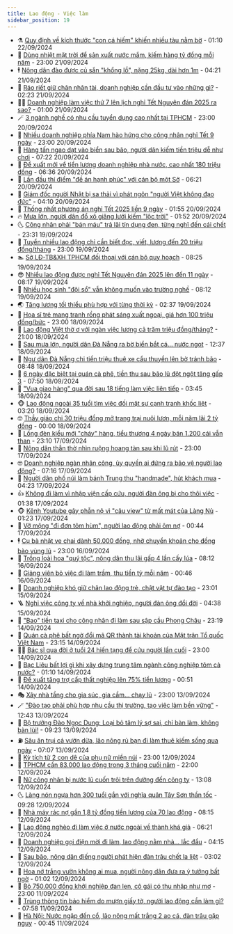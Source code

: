 ```yaml
---
title: Lao động - Việc làm
sidebar_position: 19
---
```


<!-- dantri-lao-dong-viec-lam:START -->
- ⚗️ [Quy định về kích thước &quot;con cá hiếm&quot; khiến nhiều tàu nằm bờ](https://dantri.com.vn/lao-dong-viec-lam/quy-dinh-ve-kich-thuoc-con-ca-hiem-khien-nhieu-tau-nam-bo-20240921113039031.htm) - 01:10 22/09/2024
- 🙉 [Dùng nhiệt mặt trời để sản xuất nước mắm, kiếm hàng tỷ đồng mỗi năm](https://dantri.com.vn/lao-dong-viec-lam/dung-nhiet-mat-troi-de-san-xuat-nuoc-mam-kiem-hang-ty-dong-moi-nam-20240921080324096.htm) - 23:00 21/09/2024
- 🕴 [Nông dân đào được củ sắn &quot;khổng lồ&quot;, nặng 25kg, dài hơn 1m](https://dantri.com.vn/lao-dong-viec-lam/nong-dan-dao-duoc-cu-san-khong-lo-nang-25kg-dai-hon-1m-20240921104155963.htm) - 04:21 21/09/2024
- 🧐 [Ráo riết giữ chân nhân tài, doanh nghiệp cần đầu tư vào những gì?](https://dantri.com.vn/lao-dong-viec-lam/rao-riet-giu-chan-nhan-tai-doanh-nghiep-can-dau-tu-vao-nhung-gi-20240920204455231.htm) - 02:23 21/09/2024
- 🧑‍💻 [Doanh nghiệp làm việc thứ 7 lên lịch nghỉ Tết Nguyên đán 2025 ra sao?](https://dantri.com.vn/lao-dong-viec-lam/doanh-nghiep-lam-viec-thu-7-len-lich-nghi-tet-nguyen-dan-2025-ra-sao-20240920224037554.htm) - 01:00 21/09/2024
- 🪄 [3 ngành nghề có nhu cầu tuyển dụng cao nhất tại TPHCM](https://dantri.com.vn/lao-dong-viec-lam/3-nganh-nghe-co-nhu-cau-tuyen-dung-cao-nhat-tai-tphcm-20240921054750839.htm) - 23:00 20/09/2024
- 🦣 [Nhiều doanh nghiệp phía Nam hào hứng cho công nhân nghỉ Tết 9 ngày](https://dantri.com.vn/lao-dong-viec-lam/nhieu-doanh-nghiep-phia-nam-hao-hung-cho-cong-nhan-nghi-tet-9-ngay-20240920131801394.htm) - 23:00 20/09/2024
- 🎡 [Hàng tấn ngao dạt vào biển sau bão, người dân kiếm tiền triệu dễ như chơi](https://dantri.com.vn/lao-dong-viec-lam/hang-tan-ngao-dat-vao-bien-sau-bao-nguoi-dan-kiem-tien-trieu-de-nhu-choi-20240920135038467.htm) - 07:22 20/09/2024
- 🦍 [Đề xuất mới về tiền lương doanh nghiệp nhà nước, cao nhất 180 triệu đồng](https://dantri.com.vn/lao-dong-viec-lam/de-xuat-moi-ve-tien-luong-doanh-nghiep-nha-nuoc-cao-nhat-180-trieu-dong-20240920123739307.htm) - 06:36 20/09/2024
- 🫶 [Lần đầu thí điểm &quot;đề án hạnh phúc&quot; với cán bộ một Sở](https://dantri.com.vn/lao-dong-viec-lam/lan-dau-thi-diem-de-an-hanh-phuc-voi-can-bo-mot-so-20240920114456714.htm) - 06:21 20/09/2024
- 🥸 [Giám đốc người Nhật bị sa thải vì phát ngôn &quot;người Việt không đạo đức&quot;](https://dantri.com.vn/lao-dong-viec-lam/giam-doc-nguoi-nhat-bi-sa-thai-vi-phat-ngon-nguoi-viet-khong-dao-duc-20240920104708995.htm) - 04:10 20/09/2024
- 🎡 [Thống nhất phương án nghỉ Tết 2025 liền 9 ngày](https://dantri.com.vn/lao-dong-viec-lam/thong-nhat-phuong-an-nghi-tet-2025-lien-9-ngay-20240920084656776.htm) - 01:55 20/09/2024
- 🔥 [Mưa lớn, người dân đổ xô giăng lưới kiếm &quot;lộc trời&quot;](https://dantri.com.vn/lao-dong-viec-lam/mua-lon-nguoi-dan-do-xo-giang-luoi-kiem-loc-troi-20240920075505933.htm) - 01:52 20/09/2024
- 🌜 [Công nhân phải &quot;bán máu&quot; trả lãi tín dụng đen, từng nghĩ đến cái chết](https://dantri.com.vn/lao-dong-viec-lam/cong-nhan-phai-ban-mau-tra-lai-tin-dung-den-tung-nghi-den-cai-chet-20240920010003136.htm) - 23:31 19/09/2024
- 🤭 [Tuyển nhiều lao động chỉ cần biết đọc, viết, lương đến 20 triệu đồng/tháng](https://dantri.com.vn/lao-dong-viec-lam/tuyen-nhieu-lao-dong-chi-can-biet-doc-viet-luong-den-20-trieu-dongthang-20240919155032512.htm) - 23:00 19/09/2024
- 🏊 [Sở LĐ-TB&amp;XH TPHCM đối thoại với cán bộ quy hoạch](https://dantri.com.vn/lao-dong-viec-lam/so-ld-tbxh-tphcm-doi-thoai-voi-can-bo-quy-hoach-20240919151332872.htm) - 08:25 19/09/2024
- 😎 [Nhiều lao động được nghỉ Tết Nguyên đán 2025 lên đến 11 ngày](https://dantri.com.vn/lao-dong-viec-lam/nhieu-lao-dong-duoc-nghi-tet-nguyen-dan-2025-len-den-11-ngay-20240919141727011.htm) - 08:17 19/09/2024
- 🤖 [Nhiều học sinh &quot;đội sổ&quot; vẫn không muốn vào trường nghề](https://dantri.com.vn/lao-dong-viec-lam/nhieu-hoc-sinh-doi-so-van-khong-muon-vao-truong-nghe-20240919101220318.htm) - 08:12 19/09/2024
- 🌏 [Tăng lương tối thiểu phù hợp với từng thời kỳ](https://dantri.com.vn/lao-dong-viec-lam/tang-luong-toi-thieu-phu-hop-voi-tung-thoi-ky-20240919090851604.htm) - 02:37 19/09/2024
- 🦏 [Họa sĩ trẻ mang tranh rồng phát sáng xuất ngoại, giá hơn 100 triệu đồng/bức](https://dantri.com.vn/lao-dong-viec-lam/hoa-si-tre-mang-tranh-rong-phat-sang-xuat-ngoai-gia-hon-100-trieu-dongbuc-20240918175324574.htm) - 23:00 18/09/2024
- 🤔 [Lao động Việt thờ ơ với ngàn việc lương cả trăm triệu đồng/tháng?](https://dantri.com.vn/lao-dong-viec-lam/lao-dong-viet-tho-o-voi-ngan-viec-luong-ca-tram-trieu-dongthang-20240918184854781.htm) - 21:00 18/09/2024
- 🌮 [Sau mưa lớn, người dân Đà Nẵng ra bờ biển bắt cá… nước ngọt](https://dantri.com.vn/lao-dong-viec-lam/sau-mua-lon-nguoi-dan-da-nang-ra-bo-bien-bat-ca-nuoc-ngot-20240918182509266.htm) - 12:37 18/09/2024
- 💪 [Ngư dân Đà Nẵng chi tiền triệu thuê xe cẩu thuyền lên bờ tránh bão](https://dantri.com.vn/lao-dong-viec-lam/ngu-dan-da-nang-chi-tien-trieu-thue-xe-cau-thuyen-len-bo-tranh-bao-20240918152414014.htm) - 08:48 18/09/2024
- 💪 [6 ngày đặc biệt tại quán cà phê, tiền thu sau bão lũ đột ngột tăng gấp 3](https://dantri.com.vn/lao-dong-viec-lam/6-ngay-dac-biet-tai-quan-ca-phe-tien-thu-sau-bao-lu-dot-ngot-tang-gap-3-20240918131721942.htm) - 07:50 18/09/2024
- 🦒 [&quot;Vua giao hàng&quot; qua đời sau 18 tiếng làm việc liên tiếp](https://dantri.com.vn/lao-dong-viec-lam/vua-giao-hang-qua-doi-sau-18-tieng-lam-viec-lien-tiep-20240918102010278.htm) - 03:45 18/09/2024
- 🐵 [Lao động ngoài 35 tuổi tìm việc đối mặt sự cạnh tranh khốc liệt](https://dantri.com.vn/lao-dong-viec-lam/lao-dong-ngoai-35-tuoi-tim-viec-doi-mat-su-canh-tranh-khoc-liet-20240918100449485.htm) - 03:20 18/09/2024
- 🤓 [Thầy giáo chi 30 triệu đồng mở trang trại nuôi lươn, mỗi năm lãi 2 tỷ đồng](https://dantri.com.vn/lao-dong-viec-lam/thay-giao-chi-30-trieu-dong-mo-trang-trai-nuoi-luon-moi-nam-lai-2-ty-dong-20240917164832566.htm) - 00:00 18/09/2024
- 🧐 [Lồng đèn kiểu mới &quot;cháy&quot; hàng, tiểu thương 4 ngày bán 1.200 cái vẫn than](https://dantri.com.vn/lao-dong-viec-lam/long-den-kieu-moi-chay-hang-tieu-thuong-4-ngay-ban-1200-cai-van-than-20240917221750283.htm) - 23:10 17/09/2024
- 💪 [Nông dân thẫn thờ nhìn ruộng hoang tàn sau khi lũ rút](https://dantri.com.vn/lao-dong-viec-lam/nong-dan-than-tho-nhin-ruong-hoang-tan-sau-khi-lu-rut-20240917143628240.htm) - 23:00 17/09/2024
- 🤓 [Doanh nghiệp ngàn nhân công, ủy quyền ai đứng ra bảo vệ người lao động?](https://dantri.com.vn/lao-dong-viec-lam/doanh-nghiep-ngan-nhan-cong-uy-quyen-ai-dung-ra-bao-ve-nguoi-lao-dong-20240917122418151.htm) - 07:16 17/09/2024
- 💯 [Người dân phố núi làm bánh Trung thu &quot;handmade&quot;, hút khách mua](https://dantri.com.vn/lao-dong-viec-lam/nguoi-dan-pho-nui-lam-banh-trung-thu-handmade-hut-khach-mua-20240917085003170.htm) - 04:23 17/09/2024
- 👍 [Không đi làm vì nhập viện cấp cứu, người đàn ông bị cho thôi việc](https://dantri.com.vn/lao-dong-viec-lam/khong-di-lam-vi-nhap-vien-cap-cuu-nguoi-dan-ong-bi-cho-thoi-viec-20240917081156833.htm) - 01:38 17/09/2024
- 🐵 [Kênh Youtube gây phẫn nộ vì &quot;câu view&quot; từ mất mát của Làng Nủ](https://dantri.com.vn/lao-dong-viec-lam/kenh-youtube-gay-phan-no-vi-cau-view-tu-mat-mat-cua-lang-nu-20240917001917456.htm) - 01:23 17/09/2024
- 💂 [Vỡ mộng &quot;đi đơn tôm hùm&quot;, người lao động phải ôm nợ](https://dantri.com.vn/lao-dong-viec-lam/vo-mong-di-don-tom-hum-nguoi-lao-dong-phai-om-no-20240916170209094.htm) - 00:44 17/09/2024
- 🕴 [Cụ bà nhặt ve chai dành 50.000 đồng, nhờ chuyển khoản cho đồng bào vùng lũ](https://dantri.com.vn/lao-dong-viec-lam/cu-ba-nhat-ve-chai-danh-50000-dong-nho-chuyen-khoan-cho-dong-bao-vung-lu-20240916172139484.htm) - 23:00 16/09/2024
- 👀 [Trồng loài hoa &quot;quý tộc&quot;, nông dân thu lãi gấp 4 lần cấy lúa](https://dantri.com.vn/lao-dong-viec-lam/trong-loai-hoa-quy-toc-nong-dan-thu-lai-gap-4-lan-cay-lua-20240915103853777.htm) - 08:12 16/09/2024
- 🦄 [Giảng viên bỏ việc đi làm trầm, thu tiền tỷ mỗi năm](https://dantri.com.vn/lao-dong-viec-lam/giang-vien-bo-viec-di-lam-tram-thu-tien-ty-moi-nam-20240908152403016.htm) - 00:46 16/09/2024
- 🔭 [Doanh nghiệp khó giữ chân lao động trẻ, chật vật tự đào tạo](https://dantri.com.vn/lao-dong-viec-lam/doanh-nghiep-kho-giu-chan-lao-dong-tre-chat-vat-tu-dao-tao-20240913224625820.htm) - 23:01 15/09/2024
- 🪜 [Nghỉ việc công ty về nhà khởi nghiệp, người đàn ông đổi đời](https://dantri.com.vn/lao-dong-viec-lam/nghi-viec-cong-ty-ve-nha-khoi-nghiep-nguoi-dan-ong-doi-doi-20240913161131269.htm) - 04:38 15/09/2024
- 🌊 [&quot;Bao&quot; tiền taxi cho công nhân đi làm sau sập cầu Phong Châu](https://dantri.com.vn/lao-dong-viec-lam/bao-tien-taxi-cho-cong-nhan-di-lam-sau-sap-cau-phong-chau-20240914174427374.htm) - 23:19 14/09/2024
- 💯 [Quán cà phê bất ngờ đổi mã QR thành tài khoản của Mặt trận Tổ quốc Việt Nam](https://dantri.com.vn/lao-dong-viec-lam/quan-ca-phe-bat-ngo-doi-ma-qr-thanh-tai-khoan-cua-mat-tran-to-quoc-viet-nam-20240914205225253.htm) - 23:15 14/09/2024
- 👨‍🏫 [Bác sĩ qua đời ở tuổi 24 hiến tạng để cứu người lần cuối](https://dantri.com.vn/lao-dong-viec-lam/bac-si-qua-doi-o-tuoi-24-hien-tang-de-cuu-nguoi-lan-cuoi-20240914153259017.htm) - 23:00 14/09/2024
- 🙉 [Bạc Liêu bất lợi gì khi xây dựng trung tâm ngành công nghiệp tôm cả nước?](https://dantri.com.vn/lao-dong-viec-lam/bac-lieu-bat-loi-gi-khi-xay-dung-trung-tam-nganh-cong-nghiep-tom-ca-nuoc-20240913135510902.htm) - 01:10 14/09/2024
- 🦄 [Đề xuất tăng trợ cấp thất nghiệp lên 75% tiền lương](https://dantri.com.vn/lao-dong-viec-lam/de-xuat-tang-tro-cap-that-nghiep-len-75-tien-luong-20240913154756372.htm) - 00:51 14/09/2024
- 🎭 [Xây nhà tầng cho gia súc, gia cầm... chạy lũ](https://dantri.com.vn/lao-dong-viec-lam/xay-nha-tang-cho-gia-suc-gia-cam-chay-lu-20240913141918419.htm) - 23:00 13/09/2024
- 🪄 [&quot;Đào tạo phải phù hợp nhu cầu thị trường, tạo việc làm bền vững&quot;](https://dantri.com.vn/lao-dong-viec-lam/dao-tao-phai-phu-hop-nhu-cau-thi-truong-tao-viec-lam-ben-vung-20240913185632391.htm) - 12:43 13/09/2024
- 🌁 [Bộ trưởng Đào Ngọc Dung: Loại bỏ tâm lý sợ sai, chỉ bàn làm, không bàn lùi!](https://dantri.com.vn/lao-dong-viec-lam/bo-truong-dao-ngoc-dung-loai-bo-tam-ly-so-sai-chi-ban-lam-khong-ban-lui-20240913153645119.htm) - 09:23 13/09/2024
- ⛽️ [Sâu ăn trụi cả vườn dừa, lão nông rủ bạn đi làm thuê kiếm sống qua ngày](https://dantri.com.vn/lao-dong-viec-lam/sau-an-trui-ca-vuon-dua-lao-nong-ru-ban-di-lam-thue-kiem-song-qua-ngay-20240913024950439.htm) - 07:07 13/09/2024
- 🤩 [Kỳ tích từ 2 con dê của phụ nữ miền núi](https://dantri.com.vn/lao-dong-viec-lam/ky-tich-tu-2-con-de-cua-phu-nu-mien-nui-20240912154102257.htm) - 23:00 12/09/2024
- 🌝 [TPHCM cần 83.000 lao động trong 3 tháng cuối năm](https://dantri.com.vn/lao-dong-viec-lam/tphcm-can-83000-lao-dong-trong-3-thang-cuoi-nam-20240912155446007.htm) - 22:00 12/09/2024
- 🤗 [Nữ công nhân bị nước lũ cuốn trôi trên đường đến công ty](https://dantri.com.vn/lao-dong-viec-lam/nu-cong-nhan-bi-nuoc-lu-cuon-troi-tren-duong-den-cong-ty-20240912165107275.htm) - 13:08 12/09/2024
- 🌜 [Làng nón ngựa hơn 300 tuổi gắn với nghĩa quân Tây Sơn thần tốc](https://dantri.com.vn/lao-dong-viec-lam/lang-non-ngua-hon-300-tuoi-gan-voi-nghia-quan-tay-son-than-toc-20240912124235694.htm) - 09:28 12/09/2024
- 👀 [Nhà máy rác nợ gần 1,8 tỷ đồng tiền lương của 70 lao động](https://dantri.com.vn/lao-dong-viec-lam/nha-may-rac-no-gan-18-ty-dong-tien-luong-cua-70-lao-dong-20240912145143824.htm) - 08:15 12/09/2024
- 🫣 [Lao động nghèo đi làm việc ở nước ngoài về thành khá giả](https://dantri.com.vn/lao-dong-viec-lam/lao-dong-ngheo-di-lam-viec-o-nuoc-ngoai-ve-thanh-kha-gia-20240912104210862.htm) - 06:21 12/09/2024
- 🧠 [Doanh nghiệp gọi điện mời đi làm, lao động nằm nhà… lắc đầu](https://dantri.com.vn/lao-dong-viec-lam/doanh-nghiep-goi-dien-moi-di-lam-lao-dong-nam-nha-lac-dau-20240912105722521.htm) - 04:15 12/09/2024
- 🎊 [Sau bão, nông dân điếng người phát hiện đàn trâu chết la liệt](https://dantri.com.vn/lao-dong-viec-lam/sau-bao-nong-dan-dieng-nguoi-phat-hien-dan-trau-chet-la-liet-20240911222500845.htm) - 03:02 12/09/2024
- 🧰 [Hoa nở trắng vườn không ai mua, người nông dân đưa ra ý tưởng bất ngờ](https://dantri.com.vn/lao-dong-viec-lam/hoa-no-trang-vuon-khong-ai-mua-nguoi-nong-dan-dua-ra-y-tuong-bat-ngo-20240911174424382.htm) - 01:02 12/09/2024
- 🐘 [Bỏ 750.000 đồng khởi nghiệp đan len, cô gái có thu nhập như mơ](https://dantri.com.vn/lao-dong-viec-lam/bo-750000-dong-khoi-nghiep-dan-len-co-gai-co-thu-nhap-nhu-mo-20240910220938174.htm) - 23:00 11/09/2024
- 🥳 [Trùng thông tin bảo hiểm do mượn giấy tờ, người lao động cần làm gì?](https://dantri.com.vn/lao-dong-viec-lam/trung-thong-tin-bao-hiem-do-muon-giay-to-nguoi-lao-dong-can-lam-gi-20240910222718472.htm) - 07:58 11/09/2024
- 🐎 [Hà Nội: Nước ngập đến cổ, lão nông mất trắng 2 ao cá, đàn trâu gặp nguy](https://dantri.com.vn/lao-dong-viec-lam/ha-noi-nuoc-ngap-den-co-lao-nong-mat-trang-2-ao-ca-dan-trau-gap-nguy-20240911070122103.htm) - 00:45 11/09/2024<!-- dantri-lao-dong-viec-lam:END -->
